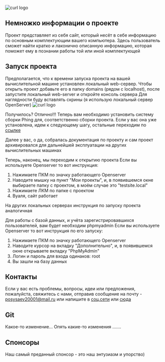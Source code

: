![curl logo](https://1.bp.blogspot.com/-XYvQY7hhnMI/XZMcftSHt5I/AAAAAAAAAfk/oaI0QZ2T9-YOWIEuYm0jncnx19sTDbLXwCLcBGAsYHQ/s400/PHP%2Btraining%2Binstitute%2Bnear%2Bme_learningcaff.com.png)

## Немножко информации о проекте

Проект представляет из себя сайт, который несёт в себе информацию по основным комплектующим вашего компьютера. Здесь пользователь сможет найти кратко и лаконично описанную информацию, которая поможет ему в познании работы той или иной комплектующей

## Запуск проекта

Предполагается, что к времени запуска проекта на вашей вычислительной машине установлен локальный web-сервер.
Чтобы открыть проект добавьте его в папку domains (рядом с localhost), после запустите локальный web-server  и откройте консоль сервера
Для наглядности буду вставлять скрины (я использую локальный сервер OpenServer)
 ![curl logo](http://i91.fastpic.ru/big/2017/0111/09/df14ece0b17a1fdf337cce8f262c8c09.jpg)


 Получилось? Отлично!!!
 Теперь вам необходимо установить систему сборки Phing для, соответственно сборки проекта. Если у вас она уже установлена, идем к следующему шагу, остальные переходим по [ссылке](https://mc-class.ru/razrab/856-stavim-phing-na-openserver.html)
 
 Далее у вас, о да, собралась документация по проекту и сам проект архивировался для дальнейшей эксплуатации на других вычислительных машинах

 Теперь, наконец, мы переходим к открытию проекта
 Если вы используете Openserver то вот инструкция:
 1) Нажимаете ПКМ по значку работающего Openserver
 2) Наводите мышку на пункт "Мои проекты", и, в появившемся окне выбираете папку с проектом, в моём случае это "testsite.local"
 3) Нажимаете ЛКМ по папке с проектом
 4) Вуаля, сайт работает

 На других локальных серверах инструкция по запуску проекта аналогичная

 Для работы с базой данных, и учёта зарегистрировавшихся пользователей, вам будет необходим phpmyadmin
 Если вы используете Openserver то вот инструкция по его запуску:
 1) Нажимаете ПКМ по значку работающего Openserver
 2) Наводите курсор на вкладку "Дополнительно", и, в появившемся окне открываете вкладку "PhpMyAdmin"
 3) Логин и пароль для входа одинаков: root
 4) Вы зашли на базу данных
## Контакты

Если у вас есть проблемы, вопросы, идеи или предложения, пожалуйста, свяжитесь с нами, отправив
сообщение на почту - posysaev20001@mail.ru или напишите в [соц.сети](https://vk.com/gposysaev) или [сюда](https://vk.com/king_of_cum)


## Git
Какое-то изменение...
Опять какие-то изменения
.......

## Спонсоры

Наш самый преданный спонсор - это наш энтузиазм и упорство) 
